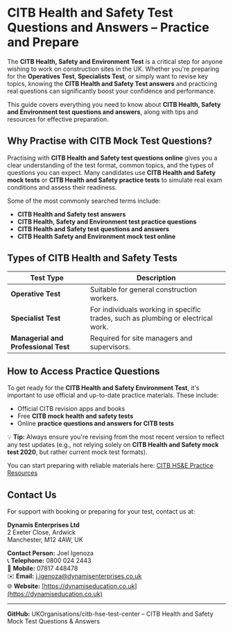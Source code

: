 # CITB Health and Safety Test Questions and Answers – Practice and Prepare

The **CITB Health, Safety and Environment Test** is a critical step for anyone wishing to work on construction sites in the UK. Whether you're preparing for the **Operatives Test**, **Specialists Test**, or simply want to revise key topics, knowing the **CITB Health and Safety Test answers** and practicing real questions can significantly boost your confidence and performance.

This guide covers everything you need to know about **CITB Health, Safety and Environment test questions and answers**, along with tips and resources for effective preparation.

## Why Practise with CITB Mock Test Questions?

Practising with **CITB Health and Safety test questions online** gives you a clear understanding of the test format, common topics, and the types of questions you can expect. Many candidates use **CITB Health and Safety mock tests** or **CITB Health and Safety practice tests** to simulate real exam conditions and assess their readiness.

Some of the most commonly searched terms include:
- **CITB Health and Safety test answers**
- **CITB Health, Safety and Environment test practice questions**
- **CITB Health and Safety test questions and answers**
- **CITB Health Safety and Environment mock test online**

## Types of CITB Health and Safety Tests

| Test Type                            | Description                                                                      |
| ------------------------------------ | -------------------------------------------------------------------------------- |
| **Operative Test**                   | Suitable for general construction workers.                                       |
| **Specialist Test**                  | For individuals working in specific trades, such as plumbing or electrical work. |
| **Managerial and Professional Test** | Required for site managers and supervisors.                                      |

## How to Access Practice Questions

To get ready for the **CITB Health and Safety Environment Test**, it's important to use official and up-to-date practice materials. These include:

- Official CITB revision apps and books
- Free **CITB mock health and safety tests**
- Online **practice questions and answers for CITB tests**

💡 **Tip:** Always ensure you're revising from the most recent version to reflect any test updates (e.g., not relying solely on **CITB Health and Safety mock test 2020**, but rather current mock test formats).

You can start preparing with reliable materials here: [CITB HS&E Practice Resources](https://dynamiseducation.co.uk/cscs-test-manchester/)

## Contact Us

For support with booking or preparing for your test, contact us at:

**Dynamis Enterprises Ltd**  
2 Exeter Close, Ardwick  
Manchester, M12 4AW, UK

**Contact Person:** Joel Igenoza  
📞 **Telephone:** 0800 024 2443  
📱 **Mobile:** 07817 448478  
✉️ **Email:** [j.igenoza@dynamisenterprises.co.uk](mailto:j.igenoza@dynamisenterprises.co.uk)  
🌐 **Website:** [https://dynamiseducation.co.uk](https://dynamiseducation.co.uk)

---

**GitHub:** UKOrganisations/citb-hse-test-center – CITB Health and Safety Mock Test Questions & Answers
